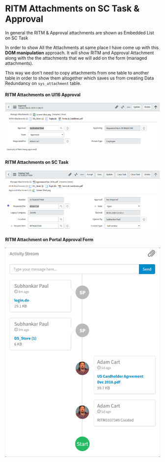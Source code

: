 # RITM Attachments on SC Task & Approval

In general the RITM & Approval attachments are shown as Embedded List on SC Task

In order to show All the Attachments at same place I have come up with this **DOM manipulation** approach. It will show RITM and Approval Attachment along with the the attachments that we will add on the form (managed attachments).

This way we don't need to copy attachments from one table to another table in order to show them altogether which saves us from creating Data Redundancy on `sys_attachment` table.

#### RITM Attachments on UI16 Approval
![RITM Attachments on Approval](RITM%20Attachments%20on%20UI16%20Approval.PNG)

#### RITM Attachments on SC Task
![RITM Attachments on SC Task](All%20Attachments%20on%20SC%20Task.PNG)

#### RITM Attachment on Portal Approval Form
![RITM Attachments on Portal Approval Form](RITM%20Attachment%20on%20Portal%20Approval%20Form.png)
